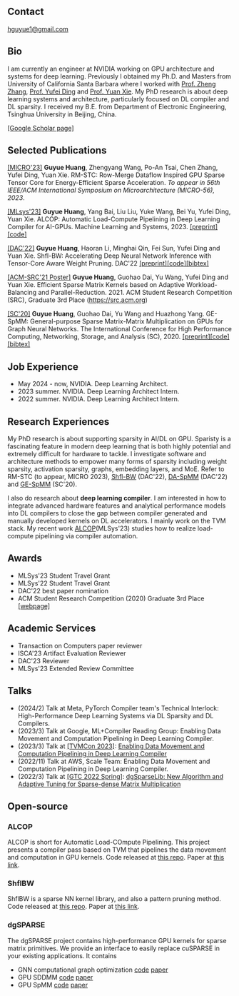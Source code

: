 ## Contact
hguyue1@gmail.com

## Bio
I am currently an engineer at NVIDIA working on GPU architecture and systems for deep learning. Previously I obtained my Ph.D. and Masters from University of California Santa Barbara where I worked with [Prof. Zheng Zhang](https://web.ece.ucsb.edu/~zhengzhang/), [Prof. Yufei Ding](https://picassolab.squarespace.com/yufei) and [Prof. Yuan Xie](https://scholar.google.com/citations?user=dK2ZuDcAAAAJ&hl=en). My PhD research is about deep learning systems and architecture, particularly focused on DL compiler and DL sparsity. I received my B.E. from Department of Electronic Engineering, Tsinghua University in Beijing, China. 

[[Google Scholar page]](https://scholar.google.com/citations?user=_phoJY8AAAAJ&hl=en)

## Selected Publications
[[MICRO'23]](https://dl.acm.org/doi/10.1145/3613424.3623775) **Guyue Huang**, Zhengyang Wang, Po-An Tsai, Chen Zhang, Yufei Ding, Yuan Xie. RM-STC: Row-Merge Dataflow Inspired GPU Sparse Tensor Core for Energy-Efficient Sparse Acceleration. *To appear in 56th IEEE/ACM International Symposium on
Microarchitecture (MICRO-56), 2023*.

[[MLsys'23]](https://proceedings.mlsys.org/paper_files/paper/2023/hash/12a304a31e42dfefa21c82431e849124-Abstract-mlsys2023.html) **Guyue Huang**, Yang Bai, Liu Liu, Yuke Wang, Bei Yu, Yufei Ding, Yuan Xie. ALCOP: Automatic Load-Compute Pipelining in Deep Learning Compiler for AI-GPUs. Machine Learning and Systems, 2023. [[preprint]](https://arxiv.org/abs/2210.16691)[[code]](https://github.com/hgyhungry/alcop-artifact)

[[DAC'22]](https://dl.acm.org/doi/abs/10.1145/3489517.3530588) **Guyue Huang**, Haoran Li, Minghai Qin, Fei Sun, Yufei Ding and Yuan Xie. Shfl-BW: Accelerating Deep Neural Network Inference with Tensor-Core Aware Weight Pruning. DAC'22 [[preprint]](https://arxiv.org/abs/2203.05016)[[code]](https://github.com/hgyhungry/ShflBW_Sparse_NN)[[bibtex]](https://github.com/hgyhungry/hgyhungry.github.io/blob/e132384030cb8a273b5c35e02d84582f04294ffc/paperbib#L1)

[[ACM-SRC'21 Poster]](https://arxiv.org/abs/2106.16064) **Guyue Huang**, Guohao Dai, Yu Wang, Yufei Ding and Yuan Xie. Efficient Sparse Matrix Kernels based on Adaptive Workload-Balancing and Parallel-Reduction. 2021. ACM Student Research Competition (SRC), Graduate 3rd Place (https://src.acm.org)

[[SC'20]](https://ieeexplore.ieee.org/document/9355302) **Guyue Huang**, Guohao Dai, Yu Wang and Huazhong Yang. GE-SpMM: General-purpose Sparse Matrix-Matrix Multiplication on GPUs for Graph Neural Networks. The International Conference for High Performance Computing, Networking, Storage, and Analysis (SC), 2020. [[preprint]](https://arxiv.org/abs/2007.03179)[[code]](https://github.com/hgyhungry/ge-spmm)[[bibtex]](https://github.com/hgyhungry/hgyhungry.github.io/blob/e132384030cb8a273b5c35e02d84582f04294ffc/paperbib#L38)

## Job Experience
- May 2024 - now, NVIDIA. Deep Learning Architect.
- 2023 summer. NVIDIA. Deep Learning Architect Intern.
- 2022 summer. NVIDIA. Deep Learning Architect Intern.

## Research Experiences

My PhD research is about supporting sparsity in AI/DL on GPU. Sparisty is a fascinating feature in modern deep learning that is both highly potential and extremely difficult for hardware to tackle. I investigate software and architecture methods to empower many forms of sparsity including weight sparsity, activation sparsity, graphs, embedding layers, and MoE. Refer to RM-STC (to appear, MICRO 2023), [<ins>Shfl-BW</ins>](https://dl.acm.org/doi/abs/10.1145/3489517.3530588) (DAC'22), [<ins>DA-SpMM</ins>](https://dl.acm.org/doi/10.1145/3489517.3530508) (DAC'22) and [<ins>GE-SpMM</ins>](https://ieeexplore.ieee.org/document/9355302) (SC'20).

I also do research about **deep learning compiler**. I am interested in how to integrate advanced hardware features and analytical performance models into DL compilers to close the gap between compiler generated and manually developed kernels on DL accelerators. I mainly work on the TVM stack. My recent work [<ins>ALCOP</ins>](https://arxiv.org/abs/2210.16691)(MLSys'23) studies how to realize load-compute pipelining via compiler automation.

## Awards
- MLSys'23 Student Travel Grant
- MLSys'22 Student Travel Grant
- DAC'22 best paper nomination
- ACM Student Research Competition (2020) Graduate 3rd Place [[webpage]](https://src.acm.org/)

## Academic Services
- Transaction on Computers paper reviewer
- ISCA'23 Artifact Evaluation Reviewer
- DAC'23 Reviewer
- MLSys'23 Extended Review Committee

## Talks
- (2024/2) Talk at Meta, PyTorch Compiler team's Technical Interlock: High-Performance Deep Learning Systems via DL Sparsity and DL Compilers.
- (2023/3) Talk at Google, ML+Compiler Reading Group: Enabling Data Movement and Computation Pipelining in Deep Learning Compiler. 
- (2023/3) Talk at [[TVMCon 2023]](https://www.youtube.com/playlist?list=PL_4zDggB-DBp81G1tAME9r0_P5IY9D700): [Enabling Data Movement and Computation Pipelining in Deep Learning Compiler](https://youtu.be/BC59piQj1qA)
- (2022/11) Talk at AWS, Scale Team: Enabling Data Movement and Computation Pipelining in Deep Learning Compiler.
- (2022/3) Talk at [[GTC 2022 Spring]](https://www.nvidia.com/gtc/?ncid=pa-srch-goog-950149): [dgSparseLib: New Algorithm and Adaptive Tuning for Sparse-dense Matrix Multiplication](https://events.rainfocus.com/widget/nvidia/gtcspring2022/sessioncatalog/session/1634865676629001SK4D)

## Open-source

### ALCOP
ALCOP is short for Automatic Load-COmpute Pipelining. This project presents a compiler pass based on TVM that pipelines the data movement and computation in GPU kernels. Code released at [this repo](https://github.com/hgyhungry/alcop-artifact). Paper at [this link](https://arxiv.org/abs/2210.16691).

### ShflBW
ShflBW is a sparse NN kernel library, and also a pattern pruning method. Code released at [this repo](https://github.com/hgyhungry/ShflBW_Sparse_NN). Paper at [this link](https://arxiv.org/abs/2203.05016).

### dgSPARSE
The dgSPARSE project contains high-performance GPU kernels for sparse matrix primitives. We provide an interface to easily replace cuSPARSE in your existing applications. It contains
- GNN computational graph optimization [code](https://github.com/dgSPARSE/dgNN)  [paper](http://arxiv.org/abs/2110.09524)
- GPU SDDMM [code](https://github.com/dgSPARSE/dgSPARSE-Library/tree/main/src/sddmm) [paper](https://nicsefc.ee.tsinghua.edu.cn/nics_file/pdf/publications/2021/ICCD21_None.pdf)
- GPU SpMM [code](https://github.com/hgyhungry/dgSPARSE-Library/tree/main/example) [paper](https://arxiv.org/abs/2106.16064)
